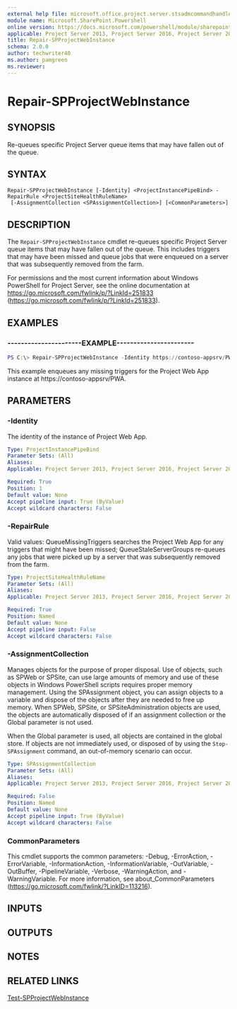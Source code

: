 ```yaml
---
external help file: microsoft.office.project.server.stsadmcommandhandler.dll-help.xml
module name: Microsoft.SharePoint.Powershell
online version: https://docs.microsoft.com/powershell/module/sharepoint-server/repair-spprojectwebinstance
applicable: Project Server 2013, Project Server 2016, Project Server 2019
title: Repair-SPProjectWebInstance
schema: 2.0.0
author: techwriter40
ms.author: pamgreen
ms.reviewer: 
---
```


# Repair-SPProjectWebInstance

## SYNOPSIS
Re-queues specific Project Server queue items that may have fallen out of the queue.


## SYNTAX

```
Repair-SPProjectWebInstance [-Identity] <ProjectInstancePipeBind> -RepairRule <ProjectSiteHealthRuleName>
 [-AssignmentCollection <SPAssignmentCollection>] [<CommonParameters>]
```

## DESCRIPTION
The `Repair-SPProjectWebInstance` cmdlet re-queues specific Project Server queue items that may have fallen out of the queue.
This includes triggers that may have been missed and queue jobs that were enqueued on a server that was subsequently removed from the farm.

For permissions and the most current information about Windows PowerShell for Project Server, see the online documentation at https://go.microsoft.com/fwlink/p/?LinkId=251833 (https://go.microsoft.com/fwlink/p/?LinkId=251833).


## EXAMPLES

### ----------------------EXAMPLE-----------------------
```powershell
PS C:\> Repair-SPProjectWebInstance -Identity https://contoso-appsrv/PWA -RepairRule QueueMissingTriggers
```

This example enqueues any missing triggers for the Project Web App instance at https://contoso-appsrv/PWA.


## PARAMETERS

### -Identity
The identity of the instance of Project Web App.

```yaml
Type: ProjectInstancePipeBind
Parameter Sets: (All)
Aliases: 
Applicable: Project Server 2013, Project Server 2016, Project Server 2019

Required: True
Position: 1
Default value: None
Accept pipeline input: True (ByValue)
Accept wildcard characters: False
```

### -RepairRule
Valid values: QueueMissingTriggers searches the Project Web App for any triggers that might have been missed; QueueStaleServerGroups re-queues any jobs that were picked up by a server that was subsequently removed from the farm.

```yaml
Type: ProjectSiteHealthRuleName
Parameter Sets: (All)
Aliases: 
Applicable: Project Server 2013, Project Server 2016, Project Server 2019

Required: True
Position: Named
Default value: None
Accept pipeline input: False
Accept wildcard characters: False
```

### -AssignmentCollection
Manages objects for the purpose of proper disposal.
Use of objects, such as SPWeb or SPSite, can use large amounts of memory and use of these objects in Windows PowerShell scripts requires proper memory management.
Using the SPAssignment object, you can assign objects to a variable and dispose of the objects after they are needed to free up memory.
When SPWeb, SPSite, or SPSiteAdministration objects are used, the objects are automatically disposed of if an assignment collection or the Global parameter is not used.

When the Global parameter is used, all objects are contained in the global store.
If objects are not immediately used, or disposed of by using the `Stop-SPAssignment` command, an out-of-memory scenario can occur.

```yaml
Type: SPAssignmentCollection
Parameter Sets: (All)
Aliases: 
Applicable: Project Server 2013, Project Server 2016, Project Server 2019

Required: False
Position: Named
Default value: None
Accept pipeline input: True (ByValue)
Accept wildcard characters: False
```

### CommonParameters
This cmdlet supports the common parameters: -Debug, -ErrorAction, -ErrorVariable, -InformationAction, -InformationVariable, -OutVariable, -OutBuffer, -PipelineVariable, -Verbose, -WarningAction, and -WarningVariable. For more information, see about_CommonParameters (https://go.microsoft.com/fwlink/?LinkID=113216).

## INPUTS

## OUTPUTS

## NOTES

## RELATED LINKS

[Test-SPProjectWebInstance](Test-SPProjectWebInstance.md)
